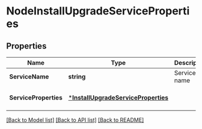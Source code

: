 # NodeInstallUpgradeServiceProperties

## Properties
Name | Type | Description | Notes
------------ | ------------- | ------------- | -------------
**ServiceName** | **string** | Service name | [default to null]
**ServiceProperties** | [***InstallUpgradeServiceProperties**](InstallUpgradeServiceProperties.md) |  | [optional] [default to null]

[[Back to Model list]](../README.md#documentation-for-models) [[Back to API list]](../README.md#documentation-for-api-endpoints) [[Back to README]](../README.md)

